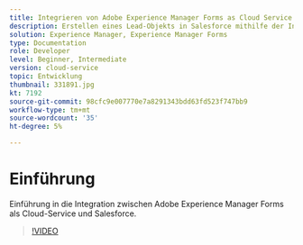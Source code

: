 ```yaml
---
title: Integrieren von Adobe Experience Manager Forms as Cloud Service in Salesforce
description: Erstellen eines Lead-Objekts in Salesforce mithilfe der Integration
solution: Experience Manager, Experience Manager Forms
type: Documentation
role: Developer
level: Beginner, Intermediate
version: cloud-service
topic: Entwicklung
thumbnail: 331891.jpg
kt: 7192
source-git-commit: 98cfc9e007770e7a8291343bdd63fd523f747bb9
workflow-type: tm+mt
source-wordcount: '35'
ht-degree: 5%

---
```


# Einführung

Einführung in die Integration zwischen Adobe Experience Manager Forms als Cloud-Service und Salesforce.

>[!VIDEO](https://video.tv.adobe.com/v/331891/?quality=12&learn=on)
